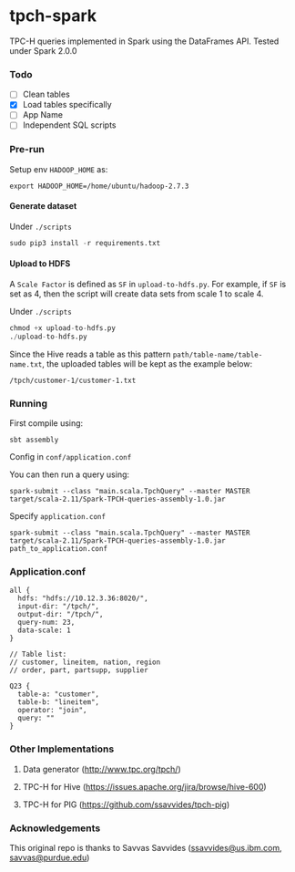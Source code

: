 # tpch-spark

TPC-H queries implemented in Spark using the DataFrames API.
Tested under Spark 2.0.0

### Todo

- [ ] Clean tables
- [x] Load tables specifically
- [ ] App Name
- [ ] Independent SQL scripts

### Pre-run

Setup env `HADOOP_HOME` as:

```shell
export HADOOP_HOME=/home/ubuntu/hadoop-2.7.3
```

#### Generate dataset

Under `./scripts`

```python
sudo pip3 install -r requirements.txt
```

#### Upload to HDFS

A `Scale Factor` is defined as `SF` in `upload-to-hdfs.py`. 
For example, if `SF` is set as 4, then the script will create data sets from 
scale 1 to scale 4.

Under `./scripts`

```python
chmod +x upload-to-hdfs.py
./upload-to-hdfs.py
```
Since the Hive reads a table as this pattern `path/table-name/table-name.txt`,
the uploaded tables will be kept as the example below:

```shell
/tpch/customer-1/customer-1.txt
```


### Running

First compile using:

```
sbt assembly 
```
Config in `conf/application.conf`

You can then run a query using:

```
spark-submit --class "main.scala.TpchQuery" --master MASTER target/scala-2.11/Spark-TPCH-queries-assembly-1.0.jar
```

Specify `application.conf`

```
spark-submit --class "main.scala.TpchQuery" --master MASTER target/scala-2.11/Spark-TPCH-queries-assembly-1.0.jar path_to_application.conf
```
### Application.conf

```
all {
  hdfs: "hdfs://10.12.3.36:8020/",
  input-dir: "/tpch/",
  output-dir: "/tpch/",
  query-num: 23,
  data-scale: 1
}

// Table list:
// customer, lineitem, nation, region
// order, part, partsupp, supplier

Q23 {
  table-a: "customer",
  table-b: "lineitem",
  operator: "join",
  query: ""
}
```

### Other Implementations

1. Data generator (http://www.tpc.org/tpch/)

2. TPC-H for Hive (https://issues.apache.org/jira/browse/hive-600)

3. TPC-H for PIG (https://github.com/ssavvides/tpch-pig)



### Acknowledgements

This original repo is thanks to Savvas Savvides (ssavvides@us.ibm.com, savvas@purdue.edu)                                                            